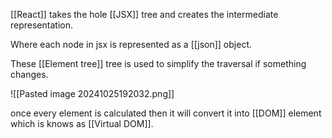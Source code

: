 [[React]] takes the hole [[JSX]] tree and creates the intermediate representation.

Where each node in jsx is represented as a [[json]] object.

These [[Element tree]] tree is used to simplify the traversal if something changes.

![[Pasted image 20241025192032.png]]

once every element is calculated then it will convert it into [[DOM]] element which is knows as [[Virtual DOM]].